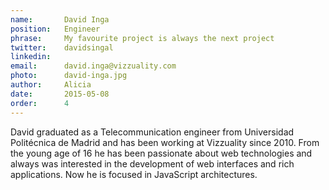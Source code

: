 ```yaml
---
name:       David Inga
position:   Engineer
phrase:     My favourite project is always the next project
twitter:    davidsingal
linkedin:   
email:      david.inga@vizzuality.com
photo:      david-inga.jpg
author:     Alicia
date:       2015-05-08
order: 		4
---
```


 David graduated as a Telecommunication engineer from Universidad Politécnica de Madrid and has been working at Vizzuality since 2010. From the young age of 16 he has been passionate about web technologies and always was interested in the development of web interfaces and rich applications. Now he is focused in JavaScript architectures.